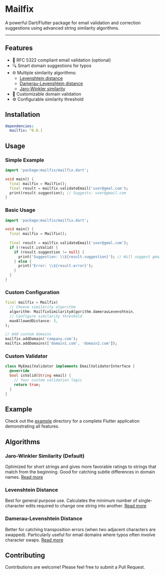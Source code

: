 # Mailfix

A powerful Dart/Flutter package for email validation and correction suggestions using advanced string similarity algorithms.

---

## Features

- 📧 RFC 5322 compliant email validation (optional)
- 🔍 Smart domain suggestions for typos
- 🌐 Multiple similarity algorithms:
  - [Levenshtein distance](https://en.wikipedia.org/wiki/Levenshtein_distance)
  - [Damerau-Levenshtein distance](https://en.wikipedia.org/wiki/Damerau-Levenshtein_distance)
  - [Jaro-Winkler similarity](https://en.wikipedia.org/wiki/Jaro%E2%80%93Winkler_distance)
- 🎯 Customizable domain validation
- ⚙️ Configurable similarity threshold

## Installation

```yaml
dependencies:
  mailfix: ^0.0.1
```

## Usage

### Simple Example

```dart
import 'package:mailfix/mailfix.dart';

void main() {
  final mailfix = Mailfix();
  final result = mailfix.validateEmail('user@gmal.com');
  print(result.suggestion); // Suggests: user@gmail.com
}
```

### Basic Usage

```dart
import 'package:mailfix/mailfix.dart';

void main() {
  final mailfix = Mailfix();
  
  final result = mailfix.validateEmail('user@gmal.com');
  if (!result.isValid) {
    if (result.suggestion != null) {
      print('Suggestion: \\${result.suggestion}'); // Will suggest gmail.com
    } else {
      print('Error: \\${result.error}');
    }
  }
}
```

### Custom Configuration

```dart
final mailfix = Mailfix(
  // Choose similarity algorithm
  algorithm: MailfixSimilarityAlgorithm.damerauLevenshtein,
  // Configure similarity threshold
  maxAllowedDistance: 3,
);

// Add custom domains
mailfix.addDomain('company.com');
mailfix.addDomains(['domain1.com', 'domain2.com']);
```

### Custom Validator

```dart
class MyEmailValidator implements EmailValidatorInterface {
  @override
  bool isValid(String email) {
    // Your custom validation logic
    return true;
  }
}
```

## Example 

Check out the [example](https://valdir.dev.br/mailfix/) directory for a complete Flutter application demonstrating all features.

## Algorithms

### Jaro-Winkler Similarity (Default)
Optimized for short strings and gives more favorable ratings to strings that match from the beginning. Good for catching subtle differences in domain names. [Read more](https://en.wikipedia.org/wiki/Jaro%E2%80%93Winkler_distance)

### Levenshtein Distance 
Best for general purpose use. Calculates the minimum number of single-character edits required to change one string into another. [Read more](https://en.wikipedia.org/wiki/Levenshtein_distance)

### Damerau-Levenshtein Distance
Better for catching transposition errors (when two adjacent characters are swapped). Particularly useful for email domains where typos often involve character swaps. [Read more](https://en.wikipedia.org/wiki/Damerau-Levenshtein_distance)



## Contributing

Contributions are welcome! Please feel free to submit a Pull Request.
